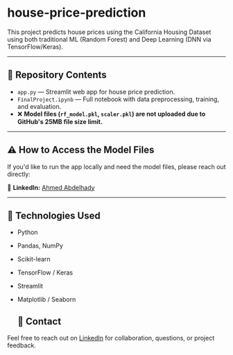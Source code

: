 # house-price-prediction
This project predicts house prices using the California Housing Dataset using both traditional ML (Random Forest) and Deep Learning (DNN via TensorFlow/Keras).

---

## 📁 Repository Contents

- `app.py` — Streamlit web app for house price prediction.
- `FinalProject.ipynb` — Full notebook with data preprocessing, training, and evaluation.
- ❌ **Model files (`rf_model.pkl`, `scaler.pkl`) are not uploaded due to GitHub's 25MB file size limit.**

---

## ⚠️ How to Access the Model Files

If you'd like to run the app locally and need the model files, please reach out directly:

📩 **LinkedIn:** [Ahmed Abdelhady](https://www.linkedin.com/in/ahmed-abdelhady-65b2442b5)

---
## 🧠 Technologies Used

- Python
- Pandas, NumPy
- Scikit-learn
- TensorFlow / Keras
- Streamlit
- Matplotlib / Seaborn

  
  ## 💬 Contact

Feel free to reach out on [LinkedIn](https://www.linkedin.com/in/ahmed-abdelhady-65b2442b5) for collaboration, questions, or project feedback.

